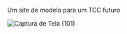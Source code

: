 Um site de modelo para um TCC futuro

![Captura de Tela (101)](https://user-images.githubusercontent.com/130109019/230528609-7e089d9f-b597-4209-af8c-c44e3619f372.png)
